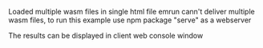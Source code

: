 Loaded multiple wasm files in single html file
emrun cann't deliver multiple wasm files, to run this example use npm package "serve" as a webserver 

The results can be displayed in client web console window